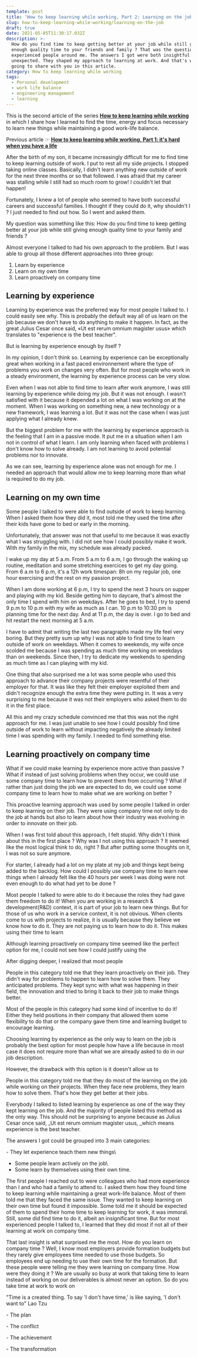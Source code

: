 ```yaml
---
template: post
title: 'How to keep learning while working, Part 2: Learning on the job.'
slug: how-to-keep-learning-while-working/learning-on-the-job
draft: true
date: 2021-05-05T11:30:17.032Z
description: >-
  How do you find time to keep getting better at your job while still giving
  enough quality time to your friends and family ? That was the question I asked
  experienced people around me. The answers I got were both insightful and
  unexpected. They shaped my approach to learning at work. And that's what I am
  going to share with you in this article.
category: How to keep learning while working
tags:
  - Personal development
  - work life balance
  - engineering management
  - learning
---
```

This is the second article of the series [**How to keep learning while working**](/category/how-to-keep-learning-while-working/) in which I share how I learned to find the time, energy and focus necessary to learn new things while maintaining a good work-life balance.

Previous article ☞ [**How to keep learning while working, Part 1: it's hard when you have a life**](/how-to-keep-learning-while-working/its-hard-when-you-have-a-life)

After the birth of my son, it became increasingly difficult for me to find time to keep learning outside of work. I put to rest all my side projects. I stopped taking online classes. Basically, I didn't learn anything new outside of work for the next three months or so that followed. I was afraid that my career was stalling while I still had so much room to grow! I couldn't let that happen! 

Fortunately, I knew a lot of people who seemed to have both successful careers and successful families. I thought if they could do it, why shouldn't I ? I just needed to find out how. So I went and asked them.

My question was something like this: How do you find time to keep getting better at your job while still giving enough quality time to your family and friends ?

Almost everyone I talked to had his own approach to the problem. But I was able to group all those different approaches into three group:

1. Learn by experience
2. Learn on my own time
3. Learn proactively on company time

## Learning by experience

Learning by experience was the preferred way for most people I talked to. I could easily see why. This is probably the default way all of us learn on the job because we don't have to do anything to make it happen. In fact, as the great Julius Cesar once said, «Ut est rerum omnium magister usus» which translates to "experience is the best teacher". 

But is learning by experience enough by itself ?

In my opinion, I don't think so. Learning by experience can be exceptionally great when working in a fast paced environnement where the type of problems you work on changes very often. But for most people who work in a steady environment, the learning by experience process can be very slow.

Even when I was not able to find time to learn after work anymore, I was still learning by experience while doing my job. But it was not enough. I wasn't satisfied with it because it depended a lot on what I was working on at the moment. When I was working on something new, a new technology or a new framework, I was learning a lot. But it was not the case when I was just applying what I already knew.

But the biggest problem for me with the learning by experience approach is the feeling that I am in a passive mode. It put me in a situation when I am not in control of what I learn. I am only learning when faced with problems I don't know how to solve already. I am not learning to avoid potential problems nor to innovate.

As we can see, learning by experience alone was not enough for me. I needed an approach that would allow me to keep learning more than what is required to do my job.

## Learning on my own time

Some people I talked to were able to find outside of work to keep learning. When I asked them how they did it, most told me they used the time after their kids have gone to bed or early in the morning.

Unfortunately, that answer was not that useful to me because it was exactly what I was struggling with. I did not see how I could possibly make it work. With my family in the mix, my schedule was already packed.

I wake up my day at 5 a.m. From 5 a.m to 6 a.m, I go through the waking up routine, meditation and some stretching exercices to get my day going. From 6 a.m to 6 p.m, it's a 12h work timespan: 8h on my regular job, one hour exercising and the rest on my passion project.

When I am done working at 6 p.m, I try to spend the next 3 hours on supper and playing with my kid. Beside getting him to daycare, that's almost the only time I spend with him on weekdays. After he goes to bed, I try to spend 9 p.m to 10 p.m with my wife as much as I can. 10 p.m to 10:30 pm is planning time for the next day. And at 11 p.m, the day is over. I go to bed and hit restart the next morning at 5 a.m.

I have to admit that writing the last two paragraphs made my life feel very boring. But they pretty sum up why I was not able to find time to learn outside of work on weekdays. When it comes to weekends, my wife once scolded me because I was spending as much time working on weekdays than on weekends. Since then, I try to dedicate my weekends to spending as much time as I can playing with my kid.

One thing that also surprised me a lot was some people who used this approach to advance their company projects were resentful of their employer for that. It was like they felt their employer exploited them and didn't recognize enough the extra time they were putting in.  It was a very surprising to me because it was not their employers who asked them to do it in the first place.

All this and my crazy schedule convinced me that this was not the right approach for me. I was just unable to see how I could possibly find time outside of work to learn without impacting negatively the already limited time I was spending with my family. I needed to find something else.

## Learning proactively on company time

What if we could make learning by experience more active than passive ? What if instead of just solving problems when they occur, we could use some company time to learn how to prevent them from occurring ?  What if rather than just doing the job we are expected to do, we could use some company time to learn how to make what we are working on better ?

This proactive learning approach was used by some people I talked in order to keep learning on their job. They were using company time not only to do the job at hands but also to learn about how their industry was evolving in order to innovate on their job.

When I was first told about this approach, I felt stupid. Why didn't I think about this in the first place ? Why was I not using this approach ? It seemed like the most logical think to do, right ? But after putting some thoughts on it, I was not so sure anymore.

For starter, I already had a lot on my plate at my job and things kept being added to the backlog. How could I possibly use company time to learn new things when I already felt like the 40 hours per week I was doing were not even enough to do what had yet to be done ?

Most people I talked to were able to do it because the roles they had gave them freedom to do it! When you are working in a research & development(R&D) context, it is part of your job to learn new things. But for those of us who work in a service context, it is not obvious. When clients come to us with projects to realize, it is usually because they believe we know how to do it. They are not paying us to learn how to do it. This makes using their time to learn 

Although learning proactively on company time seemed like the perfect option for me, I could not see how I could justify using the

After digging deeper, I realized that most people

People in this category told me that they learn proactively on their job. They didn't way for problems to happen to learn how to solve them. They anticipated problems. They kept sync with what was happening in their field, the innovation and tried to bring it back to their job to make things better.

Most of the people in this category had some kind of incentive to do it! Either they held positions in their company that allowed them some flexibility to do that or the company gave them time and learning budget to encourage learning.

Choosing learning by experience as the only way to learn on the job is probably the best option for most people how have a life because in most case it does not require more than what we are already asked to do in our job description.

However, the drawback with this option is it doesn't allow us to

People in this category told me that they do most of the learning on the job while working on their projects. When they face new problems, they learn how to solve them. That's how they get better at their jobs.

Everybody I talked to listed learning by experience as one of the way they kept learning on the job. And the majority of people listed this method as the only way. This should not be surprising to anyone because as Julius Cesar once said, _Ut est rerum omnium magister usus, _which means experience is the best teacher.

The answers I got could be grouped into 3 main categories:

\- They let experience teach them new things\

* Some people learn actively on the job\
* Some learn by themselves using their own time.

The first people I reached out to were colleagues who had more experience than I and who had a family to attend to. I asked them how they found time to keep learning while maintaining a great work-life balance. Most of them told me that they faced the same issue. They wanted to keep learning on their own time but found it impossible. Some told me it should be expected of them to spend their home time to keep learning for work, it was immoral. Still, some did find time to do it, albeit an insignificant time. But for most experienced people I talked to, I learned that they did most if not all of their learning at work on company time.

That last insight is what surprised me the most. How do you learn on company time ? Well, I know most employers provide formation budgets but they rarely give employees time needed to use those budgets. So employees end up needing to use their own time for the formation. But these people were telling me they were learning on company time. How were they doing it ?  We are usually so busy at work that taking time to learn instead of working on our deliverables is almost never an option. So do you take time at work to work on

"Time is a created thing. To say 'I don't have time,' is like saying, 'I don't want to" Lao Tzu

\- The plan

\- The conflict

\- The achievement

\- The transformation
